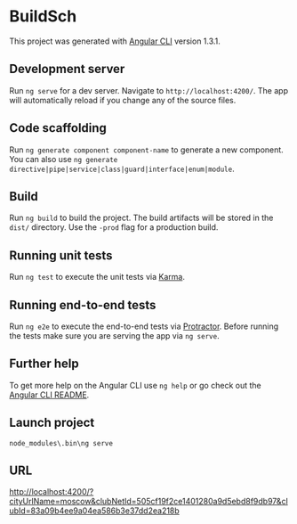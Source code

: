 # BuildSch

This project was generated with [Angular CLI](https://github.com/angular/angular-cli) version 1.3.1.

## Development server

Run `ng serve` for a dev server. Navigate to `http://localhost:4200/`. The app will automatically reload if you change any of the source files.

## Code scaffolding

Run `ng generate component component-name` to generate a new component. You can also use `ng generate directive|pipe|service|class|guard|interface|enum|module`.

## Build

Run `ng build` to build the project. The build artifacts will be stored in the `dist/` directory. Use the `-prod` flag for a production build.

## Running unit tests

Run `ng test` to execute the unit tests via [Karma](https://karma-runner.github.io).

## Running end-to-end tests

Run `ng e2e` to execute the end-to-end tests via [Protractor](http://www.protractortest.org/).
Before running the tests make sure you are serving the app via `ng serve`.

## Further help

To get more help on the Angular CLI use `ng help` or go check out the [Angular CLI README](https://github.com/angular/angular-cli/blob/master/README.md).

## Launch project

`node_modules\.bin\ng serve`

## URL

[http://localhost:4200/?cityUrlName=moscow&clubNetId=505cf19f2ce1401280a9d5ebd8f9db97&clubId=83a09b4ee9a04ea586b3e37dd2ea218b](http://localhost:4200/?cityUrlName=moscow&clubNetId=505cf19f2ce1401280a9d5ebd8f9db97&clubId=83a09b4ee9a04ea586b3e37dd2ea218b)



